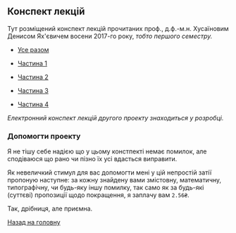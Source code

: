 ## Конспект лекцій

Тут розміщений конспект лекцій прочитаних проф., д.ф.-м.н. Хусаїновим Денисом Ях'євичем восени 2017-го року, _тобто першого семестру._

- [Усе разом](Differential%20Equations.pdf)

- [Частина 1](Differential%20Equations%20Chapter%201.pdf)

- [Частина 2](Differential%20Equations%20Chapter%202.pdf)

- [Частина 3](Differential%20Equations%20Chapter%203.pdf)

- [Частина 4](Differential%20Equations%20Chapter%204.pdf)

_Електронний конспект лекцій другого проекту знаходиться у розробці._

### Допомогти проекту

Я не тішу себе надією що у цьому констпекті немає помилок, але сподіваюся що рано чи пізно їх усі вдасться виправити. 

Як невеличкий стимул для вас допомогти мені у цій непростій затії пропоную наступне: за кожну знайдену вами змістовну, математичну, типографічну, чи будь-яку іншу помилку, так само як за будь-які (суттєві) пропозиції щодо покращення, я заплачу вам `2.56₴`. 

Так, дрібниця, але приємна.

[Назад на головну](../README.md)
